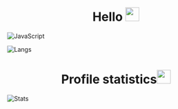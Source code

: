 <h1 align="center">Hello
<img src="https://github.com/blackcater/blackcater/raw/main/images/Hi.gif" height="32"/></h1>

![JavaScript](https://img.shields.io/badge/-javascript-21262d?style=for-the-badge&logo=javascript&logoColor=3572a5)


![Langs](https://github-readme-stats.vercel.app/api/top-langs/?username=InserTym&layout=compact&theme=github_dark)
<h1 align="center">Profile statistics<img src="https://github.com/blackcater/blackcater/raw/main/images/Hi.gif" height="32"/></h1>

![Stats](https://github-readme-stats.vercel.app/api?username=InserTym&show_icons=true&theme=github_dark)
